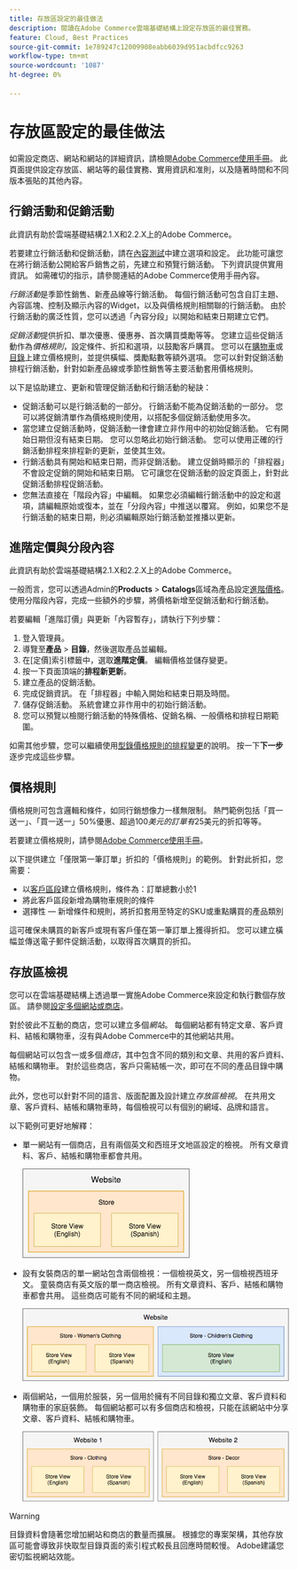 ```yaml
---
title: 存放區設定的最佳做法
description: 閱讀在Adobe Commerce雲端基礎結構上設定存放區的最佳實務。
feature: Cloud, Best Practices
source-git-commit: 1e789247c12009908eabb6039d951acbdfcc9263
workflow-type: tm+mt
source-wordcount: '1087'
ht-degree: 0%

---
```


# 存放區設定的最佳做法

如需設定商店、網站和網站的詳細資訊，請檢閱[Adobe Commerce使用手冊](https://experienceleague.adobe.com/docs/commerce-admin/user-guides/home.html)。 此頁面提供設定存放區、網站等的最佳實務、實用資訊和准則，以及隨著時間和不同版本張貼的其他內容。

## 行銷活動和促銷活動

此資訊有助於雲端基礎結構2.1.X和2.2.X上的Adobe Commerce。

若要建立行銷活動和促銷活動，請在[內容測試](https://experienceleague.adobe.com/docs/commerce-admin/content-design/staging/content-staging.html)中建立選項和設定。 此功能可讓您在將行銷活動公開給客戶銷售之前，先建立和預覽行銷活動。 下列資訊提供實用資訊。 如需確切的指示，請參閱連結的Adobe Commerce使用手冊內容。

_行銷活動_&#x200B;是季節性銷售、新產品線等行銷活動。 每個行銷活動可包含自訂主題、內容區塊、控制及顯示內容的Widget，以及與價格規則相關聯的行銷活動。 由於行銷活動的廣泛性質，您可以透過「內容分段」以開始和結束日期建立它們。

_促銷活動_&#x200B;提供折扣、單次優惠、優惠券、首次購買獎勵等等。 您建立這些促銷活動作為&#x200B;_價格規則_，設定條件、折扣和選項，以鼓勵客戶購買。 您可以在[購物車](https://experienceleague.adobe.com/docs/commerce-admin/marketing/promotions/cart-rules/price-rules-cart.html)或[目錄](https://experienceleague.adobe.com/docs/commerce-admin/marketing/promotions/catalog-rules/price-rules-catalog.html)上建立價格規則，並提供橫幅、獎勵點數等額外選項。 您可以針對促銷活動排程行銷活動，針對如新產品線或季節性銷售等主要活動套用價格規則。

以下是協助建立、更新和管理促銷活動和行銷活動的秘訣：

* 促銷活動可以是行銷活動的一部分。 行銷活動不能為促銷活動的一部分。 您可以將促銷清單作為價格規則使用，以搭配多個促銷活動使用多次。
* 當您建立促銷活動時，促銷活動一律會建立非作用中的初始促銷活動。 它有開始日期但沒有結束日期。 您可以忽略此初始行銷活動。 您可以使用正確的行銷活動排程來排程新的更新，並使其生效。
* 行銷活動具有開始和結束日期，而非促銷活動。 建立促銷時顯示的「排程器」不會設定促銷的開始和結束日期。 它可讓您在促銷活動的設定頁面上，針對此促銷活動排程促銷活動。
* 您無法直接在「階段內容」中編輯。 如果您必須編輯行銷活動中的設定和選項，請編輯原始或復本，並在「分段內容」中推送以覆寫。 例如，如果您不是行銷活動的結束日期，則必須編輯原始行銷活動並推播以更新。

## 進階定價與分段內容

此資訊有助於雲端基礎結構2.1.X和2.2.X上的Adobe Commerce。

一般而言，您可以透過Admin的&#x200B;**Products** > **Catalogs**&#x200B;區域為產品設定[進階價格](https://experienceleague.adobe.com/docs/commerce-admin/catalog/products/pricing/pricing-advanced.html)。 使用分階段內容，完成一些額外的步驟，將價格新增至促銷活動和行銷活動。

若要編輯「進階訂價」與更新「內容暫存」，請執行下列步驟：

1. 登入管理員。
1. 導覽至&#x200B;**產品** > **目錄**，然後選取產品並編輯。
1. 在[定價]索引標籤中，選取&#x200B;**進階定價**。 編輯價格並儲存變更。
1. 按一下頁面頂端的&#x200B;**排程新更新**。
1. 建立產品的促銷活動。
1. 完成促銷資訊。 在「排程器」中輸入開始和結束日期及時間。
1. 儲存促銷活動。 系統會建立非作用中的初始行銷活動。
1. 您可以預覽以檢閱行銷活動的特殊價格、促銷名稱、一般價格和排程日期範圍。

如需其他步驟，您可以繼續使用[型錄價格規則的排程變更](https://experienceleague.adobe.com/docs/commerce-admin/marketing/promotions/catalog-rules/price-rule-catalog-scheduled-changes.html)的說明。 按一下&#x200B;**下一步**&#x200B;逐步完成這些步驟。

## 價格規則

價格規則可包含邏輯和條件，如同行銷想像力一樣無限制。 熱門範例包括「買一送一」、「買一送一」50%優惠、超過$100美元的訂單有$25美元的折扣等等。

若要建立價格規則，請參閱[Adobe Commerce使用手冊](https://experienceleague.adobe.com/docs/commerce-admin/marketing/promotions/catalog-rules/price-rules-catalog-create.html)。

以下提供建立「僅限第一筆訂單」折扣的「價格規則」的範例。 針對此折扣，您需要：

* 以[客戶區段](https://experienceleague.adobe.com/en/docs/commerce-admin/customers/segments/customer-segment-price-rule)建立價格規則，條件為：訂單總數小於1
* 將此客戶區段新增為購物車規則的條件
* 選擇性 — 新增條件和規則，將折扣套用至特定的SKU或重點購買的產品類別

這可確保未購買的新客戶或現有客戶僅在第一筆訂單上獲得折扣。 您可以建立橫幅並傳送電子郵件促銷活動，以取得首次購買的折扣。

## 存放區檢視

您可以在雲端基礎結構上透過單一實施Adobe Commerce來設定和執行數個存放區。 請參閱[設定多個網站或商店](multiple-sites.md)。

對於彼此不互動的商店，您可以建立多個&#x200B;_網站_。 每個網站都有特定文章、客戶資料、結帳和購物車，沒有與Adobe Commerce中的其他網站共用。

每個網站可以包含一或多個&#x200B;_商店_，其中包含不同的類別和文章、共用的客戶資料、結帳和購物車。 對於這些商店，客戶只需結帳一次，即可在不同的產品目錄中購物。

此外，您也可以針對不同的語言、版面配置及設計建立&#x200B;_存放區檢視_。 在共用文章、客戶資料、結帳和購物車時，每個檢視可以有個別的網域、品牌和語言。

以下範例可更好地解釋：

* 單一網站有一個商店，且有兩個英文和西班牙文地區設定的檢視。 所有文章資料、客戶、結帳和購物車都會共用。

  ![存放區範例1](../../assets/example-store1.png)

* 設有女裝商店的單一網站包含兩個檢視：一個檢視英文，另一個檢視西班牙文。 童裝商店有英文版的單一商店檢視。 所有文章資料、客戶、結帳和購物車都會共用。 這些商店可能有不同的網域和主題。

  ![存放區範例2](../../assets/example-store2.png)

* 兩個網站，一個用於服裝，另一個用於擁有不同目錄和獨立文章、客戶資料和購物車的家庭裝飾。 每個網站都可以有多個商店和檢視，只能在該網站中分享文章、客戶資料、結帳和購物車。

  ![存放區範例3](../../assets/example-store3.png)

>[!WARNING]
>
>目錄資料會隨著您增加網站和商店的數量而擴展。 根據您的專案架構，其他存放區可能會導致非快取型目錄頁面的索引程式較長且回應時間較慢。 Adobe建議您密切監視網站效能。
